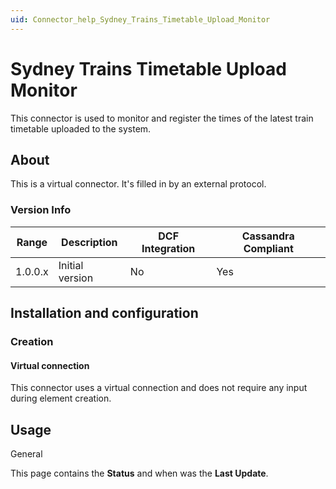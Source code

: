 ```yaml
---
uid: Connector_help_Sydney_Trains_Timetable_Upload_Monitor
---
```


# Sydney Trains Timetable Upload Monitor

This connector is used to monitor and register the times of the latest train timetable uploaded to the system.

## About

This is a virtual connector. It's filled in by an external protocol.

### Version Info

| **Range** | **Description** | **DCF Integration** | **Cassandra Compliant** |
|------------------|-----------------|---------------------|-------------------------|
| 1.0.0.x          | Initial version | No                  | Yes                     |

## Installation and configuration

### Creation

#### Virtual connection

This connector uses a virtual connection and does not require any input during element creation.

## Usage

General

This page contains the **Status** and when was the **Last Update**.
